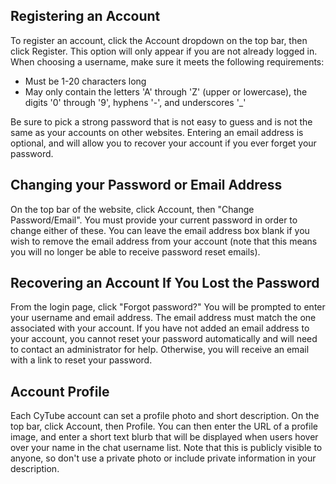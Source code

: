 ## Registering an Account ##

To register an account, click the Account dropdown on the top bar, then click Register.  This option will only appear if you are not already logged in.  When choosing a username, make sure it meets the following requirements:

  * Must be 1-20 characters long
  * May only contain the letters 'A' through 'Z' (upper or lowercase), the digits '0' through '9', hyphens '-', and underscores '_'

Be sure to pick a strong password that is not easy to guess and is not the same as your accounts on other websites.  Entering an email address is optional, and will allow you to recover your account if you ever forget your password.

## Changing your Password or Email Address ##

On the top bar of the website, click Account, then "Change Password/Email".  You must provide your current password in order to change either of these.  You can leave the email address box blank if you wish to remove the email address from your account (note that this means you will no longer be able to receive password reset emails).

## Recovering an Account If You Lost the Password ##

From the login page, click "Forgot password?"  You will be prompted to enter your username and email address.  The email address must match the one associated with your account.  If you have not added an email address to your account, you cannot reset your password automatically and will need to contact an administrator for help.  Otherwise, you will receive an email with a link to reset your password.

## Account Profile ##

Each CyTube account can set a profile photo and short description.  On the top bar, click Account, then Profile.  You can then enter the URL of a profile image, and enter a short text blurb that will be displayed when users hover over your name in the chat username list.  Note that this is publicly visible to anyone, so don't use a private photo or include private information in your description.